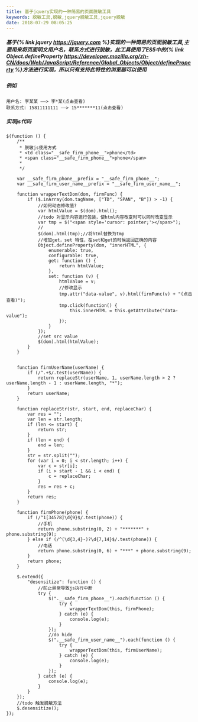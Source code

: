 ```yaml
---
title: 基于jquery实现的一种简易的页面脱敏工具
keywords: 脱敏工具,脱敏,jquery脱敏工具,jquery脱敏
date: 2018-07-29 08:05:25
---
```

##### 基于{% link jquery https://jquery.com %}实现的一种简易的页面脱敏工具,主要用来将页面明文用户名，联系方式进行脱敏，此工具使用了ES5中的{% link Object.defineProperty https://developer.mozilla.org/zh-CN/docs/Web/JavaScript/Reference/Global_Objects/Object/defineProperty %}方法进行实现，所以只有支持此特性的浏览器可以使用
##### 例如
    用户名: 李某某 ——> 李*某(点击查看)
    联系方式: 15811111111 ——> 15*******11(点击查看)
<!--more-->
##### 实现js代码
    $(function () {
        /**
         * 脱敏js使用方式
         * <td class="__safe_firm_phone__">phone</td>
         * <span class="__safe_firm_phone__">phone</span>
         *
         */
    
        var __safe_firm_phone__prefix = "__safe_firm_phone__";
        var __safe_firm_user_name__prefix = "__safe_firm_user_name__";
    
        function wrapperTextDom(dom, firmFunc) {
            if ($.inArray(dom.tagName, ["TD", "SPAN", "B"]) > -1) {
                //如何动态修改值?
                var htmlValue = $(dom).html();
                //todo 对显示内容进行包装，使html内容改变时可以同时改变显示
                var tmp = $("<span style='cursor: pointer;'></span>");
                //
                $(dom).html(tmp);//将html替换为tmp
                //增加get，set 特性，在set和get的时候返回正确的内容
                Object.defineProperty(dom, "innerHTML", {
                    enumerable: true,
                    configurable: true,
                    get: function () {
                        return htmlValue;
                    },
                    set: function (v) {
                        htmlValue = v;
                        //修改显示
                        tmp.attr("data-value", v).html(firmFunc(v) + "(点击查看)");
                        tmp.click(function() {
                            this.innerHTML = this.getAttribute("data-value");
                        });
                    }
                });
                //set src value
                $(dom).html(htmlValue);
            }
        }
    
    
        function firmUserName(userName) {
            if (/^.+$/.test(userName)) {
                return replaceStr(userName, 1, userName.length > 2 ? userName.length - 1 : userName.length, "*");
            }
            return userName;
        }
    
        function replaceStr(str, start, end, replaceChar) {
            var res = "";
            var len = str.length;
            if (len <= start) {
                return str;
            }
            if (len < end) {
                end = len;
            }
            str = str.split("");
            for (var i = 0; i < str.length; i++) {
                var c = str[i];
                if (i > start - 1 && i < end) {
                    c = replaceChar;
                }
                res = res + c;
            }
            return res;
        }
    
        function firmPhone(phone) {
            if (/^1[34578]\d{9}$/.test(phone)) {
                //手机
                return phone.substring(0, 2) + "*******" + phone.substring(9);
            } else if (/^(\d{3,4}-)?\d{7,14}$/.test(phone)) {
                //电话
                return phone.substring(0, 6) + "***" + phone.substring(9);
            }
            return phone;
        }
    
        $.extend({
            "desensitize": function () {
                //防止异常导致js执行中断
                try {
                    $(".__safe_firm_phone__").each(function () {
                        try {
                            wrapperTextDom(this, firmPhone);
                        } catch (e) {
                            console.log(e);
                        }
                    });
                    //do hide
                    $(".__safe_firm_user_name__").each(function () {
                        try {
                            wrapperTextDom(this, firmUserName);
                        } catch (e) {
                            console.log(e);
                        }
                    });
                } catch (e) {
                    console.log(e);
                }
            }
        });
        //todo 触发脱敏方法
        $.desensitize();
    });